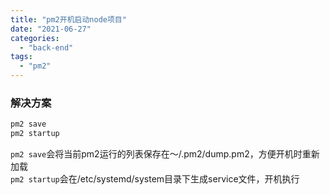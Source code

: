 ```yaml
---
title: "pm2开机启动node项目"
date: "2021-06-27"
categories: 
  - "back-end"
tags: 
  - "pm2"
---
```


### 解决方案

```bash
pm2 save
pm2 startup
```

`pm2 save`会将当前pm2运行的列表保存在～/.pm2/dump.pm2，方便开机时重新加载  
`pm2 startup`会在/etc/systemd/system目录下生成service文件，开机执行
